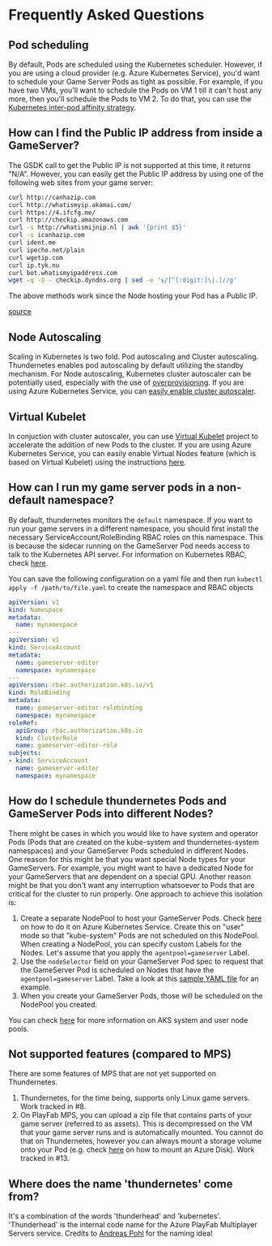 # Frequently Asked Questions

## Pod scheduling

By default, Pods are scheduled using the Kubernetes scheduler. However, if you are using a cloud provider (e.g. Azure Kubernetes Service), you'd want to schedule your Game Server Pods as tight as possible. For example, if you have two VMs, you'll want to schedule the Pods on VM 1 till it can't host any more, then you'll schedule the Pods to VM 2. To do that, you can use the [Kubernetes inter-pod affinity strategy](https://kubernetes.io/docs/concepts/scheduling-eviction/assign-pod-node/#inter-pod-affinity-and-anti-affinity).

## How can I find the Public IP address from inside a GameServer?

The GSDK call to get the Public IP is not supported at this time, it returns "N/A". However, you can easily get the Public IP address by using one of the following web sites from your game server:

```bash
curl http://canhazip.com
curl http://whatismyip.akamai.com/
curl https://4.ifcfg.me/
curl http://checkip.amazonaws.com
curl -s http://whatismijnip.nl | awk '{print $5}'
curl -s icanhazip.com
curl ident.me
curl ipecho.net/plain
curl wgetip.com
curl ip.tyk.nu
curl bot.whatismyipaddress.com
wget -q -O - checkip.dyndns.org | sed -e 's/[^[:digit:]\|.]//g'
```

The above methods work since the Node hosting your Pod has a Public IP.

[source](https://serversuit.com/community/technical-tips/view/finding-your-external-ip-address.html)

## Node Autoscaling

Scaling in Kubernetes is two fold. Pod autoscaling and Cluster autoscaling. Thundernetes enables pod autoscaling by default utilizing the standby mechanism. For Node autoscaling, Kubernetes cluster autoscaler can be potentially used, especially with the use of [overprovisioning](https://github.com/kubernetes/autoscaler/blob/master/cluster-autoscaler/FAQ.md#how-can-i-configure-overprovisioning-with-cluster-autoscaler). If you are using Azure Kubernetes Service, you can [easily enable cluster autoscaler](https://docs.microsoft.com/en-us/azure/aks/cluster-autoscaler).

## Virtual Kubelet

In conjuction with cluster autoscaler, you can use [Virtual Kubelet](https://github.com/virtual-kubelet/virtual-kubelet) project to accelerate the addition of new Pods to the cluster. If you are using Azure Kubernetes Service, you can easily enable Virtual Nodes feature (which is based on Virtual Kubelet) using the instructions [here](https://docs.microsoft.com/en-us/azure/aks/virtual-nodes).

## How can I run my game server pods in a non-default namespace?

By default, thundernetes monitors the `default` namespace. If you want to run your game servers in a different namespace, you should first install the necessary ServiceAccount/RoleBinding RBAC roles on this namespace. This is because the sidecar running on the GameServer Pod needs access to talk to the Kubernetes API server. For information on Kubernetes RBAC, check [here](https://kubernetes.io/docs/reference/access-authn-authz/rbac/).

You can save the following configuration on a yaml file and then run `kubectl apply -f /path/to/file.yaml` to create the namespace and RBAC objects

```yaml
apiVersion: v1
kind: Namespace
metadata:
  name: mynamespace
---
apiVersion: v1
kind: ServiceAccount
metadata:
  name: gameserver-editor
  namespace: mynamespace
---
apiVersion: rbac.authorization.k8s.io/v1
kind: RoleBinding
metadata:
  name: gameserver-editor-rolebinding
  namespace: mynamespace
roleRef:
  apiGroup: rbac.authorization.k8s.io
  kind: ClusterRole
  name: gameserver-editor-role
subjects:
- kind: ServiceAccount
  name: gameserver-editor
  namespace: mynamespace  
```

## How do I schedule thundernetes Pods and GameServer Pods into different Nodes?

There might be cases in which you would like to have system and operator Pods (Pods that are created on the kube-system and thundernetes-system namespaces) and your GameServer Pods scheduled in different Nodes. One reason for this might be that you want special Node types for your GameServers. For example, you might want to have a dedicated Node for your GameServers that are dependent on a special GPU. Another reason might be that you don't want any interruption whatsoever to Pods that are critical for the cluster to run properly. One approach to achieve this isolation is:

1. Create a separate NodePool to host your GameServer Pods. Check [here](https://docs.microsoft.com/en-us/azure/aks/use-multiple-node-pools) on how to do it on Azure Kubernetes Service. Create this on "user" mode so that "kube-system" Pods are not scheduled on this NodePool. When creating a NodePool, you can specify custom Labels for the Nodes. Let's assume that you apply the `agentpool=gameserver` Label.
1. Use the `nodeSelector` field on your GameServer Pod spec to request that the GameServer Pod is scheduled on Nodes that have the `agentpool=gameserver` Label. Take a look at this [sample YAML file](../samples/netcore/sample_second_node_pool.yaml) for an example.
1. When you create your GameServer Pods, those will be scheduled on the NodePool you created.

You can check [here](https://docs.microsoft.com/en-us/azure/aks/use-system-pools#system-and-user-node-pools) for more information on AKS system and user node pools.

## Not supported features (compared to MPS)

There are some features of MPS that are not yet supported on Thundernetes.

1. Thundernetes, for the time being, supports only Linux game servers. Work tracked in #8.
1. On PlayFab MPS, you can upload a zip file that contains parts of your game server (referred to as assets). This is decompressed on the VM that your game server runs and is automatically mounted. You cannot do that on Thundernetes, however you can always mount a storage volume onto your Pod (e.g. check [here](https://kubernetes.io/docs/concepts/storage/volumes/#azuredisk) on how to mount an Azure Disk). Work tracked in #13.

## Where does the name 'thundernetes' come from?

It's a combination of the words 'thunderhead' and 'kubernetes'. 'Thunderhead' is the internal code name for the Azure PlayFab Multiplayer Servers service. Credits to [Andreas Pohl](https://github.com/Annonator) for the naming idea!
